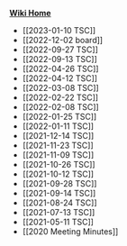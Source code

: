 **[Wiki Home](Home)**

- [[2023-01-10 TSC]]
- [[2022-12-02 board]]
- [[2022-09-27 TSC]]
- [[2022-09-13 TSC]]
- [[2022-04-26 TSC]]
- [[2022-04-12 TSC]]
- [[2022-03-08 TSC]]
- [[2022-02-22 TSC]]
- [[2022-02-08 TSC]]
- [[2022-01-25 TSC]]
- [[2022-01-11 TSC]]
- [[2021-12-14 TSC]]
- [[2021-11-23 TSC]]
- [[2021-11-09 TSC]]
- [[2021-10-26 TSC]]
- [[2021-10-12 TSC]]
- [[2021-09-28 TSC]]
- [[2021-09-14 TSC]]
- [[2021-08-24 TSC]]
- [[2021-07-13 TSC]]
- [[2021-05-11 TSC]]
- [[2020 Meeting Minutes]]
